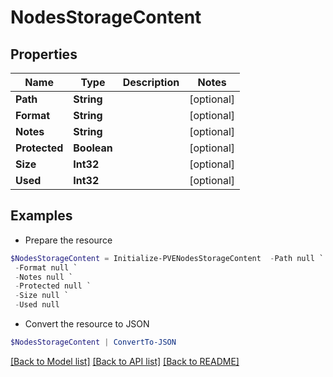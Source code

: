 # NodesStorageContent
## Properties

Name | Type | Description | Notes
------------ | ------------- | ------------- | -------------
**Path** | **String** |  | [optional] 
**Format** | **String** |  | [optional] 
**Notes** | **String** |  | [optional] 
**Protected** | **Boolean** |  | [optional] 
**Size** | **Int32** |  | [optional] 
**Used** | **Int32** |  | [optional] 

## Examples

- Prepare the resource
```powershell
$NodesStorageContent = Initialize-PVENodesStorageContent  -Path null `
 -Format null `
 -Notes null `
 -Protected null `
 -Size null `
 -Used null
```

- Convert the resource to JSON
```powershell
$NodesStorageContent | ConvertTo-JSON
```

[[Back to Model list]](../README.md#documentation-for-models) [[Back to API list]](../README.md#documentation-for-api-endpoints) [[Back to README]](../README.md)

